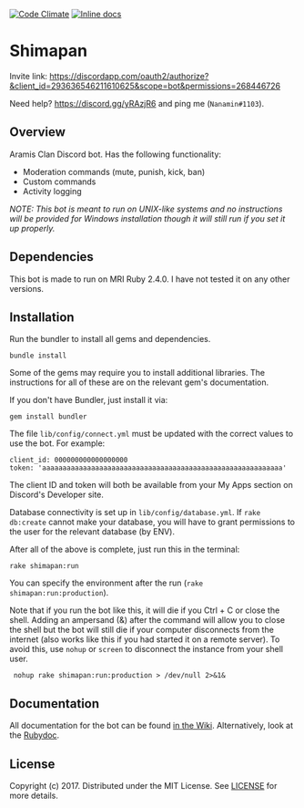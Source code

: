[![Code Climate](https://codeclimate.com/github/Madobe/shimapan/badges/gpa.svg)](https://codeclimate.com/github/Madobe/shimapan)
[![Inline docs](http://inch-ci.org/github/Madobe/shimapan.svg?branch=master)](http://inch-ci.org/github/Madobe/shimapan)

# Shimapan

Invite link: https://discordapp.com/oauth2/authorize?&client_id=293636546211610625&scope=bot&permissions=268446726

Need help? https://discord.gg/yRAzjR6 and ping me (`Nanamin#1103`).

## Overview

Aramis Clan Discord bot. Has the following functionality:

* Moderation commands (mute, punish, kick, ban)
* Custom commands
* Activity logging

_NOTE: This bot is meant to run on UNIX-like systems and no instructions will be provided for 
Windows installation though it will still run if you set it up properly._

## Dependencies

This bot is made to run on MRI Ruby 2.4.0. I have not tested it on any other versions.

## Installation

Run the bundler to install all gems and dependencies.

    bundle install

Some of the gems may require you to install additional libraries. The instructions for all of these
are on the relevant gem's documentation.

If you don't have Bundler, just install it via:

    gem install bundler

The file `lib/config/connect.yml` must be updated with the correct values to use the bot. For
example:

    client_id: 000000000000000000
    token: 'aaaaaaaaaaaaaaaaaaaaaaaaaaaaaaaaaaaaaaaaaaaaaaaaaaaaaaaaaaa'

The client ID and token will both be available from your My Apps section on Discord's Developer
site.

Database connectivity is set up in `lib/config/database.yml`. If `rake db:create` cannot make your
database, you will have to grant permissions to the user for the relevant database (by ENV).

After all of the above is complete, just run this in the terminal:

    rake shimapan:run

You can specify the environment after the run (`rake shimapan:run:production`).

Note that if you run the bot like this, it will die if you Ctrl + C or close the shell. Adding an 
ampersand (&) after the command will allow you to close the shell but the bot will still die if your 
computer disconnects from the internet (also works like this if you had started it on a remote 
server). To avoid this, use `nohup` or `screen` to disconnect the instance from your shell user.


     nohup rake shimapan:run:production > /dev/null 2>&1&

## Documentation

All documentation for the bot can be found [in the Wiki](https://github.com/Madobe/shimapan/wiki).
Alternatively, look at the [Rubydoc](http://www.rubydoc.info/github/Madobe/shimapan/master).

## License

Copyright (c) 2017. Distributed under the MIT License. See [LICENSE](LICENSE) for more details.
